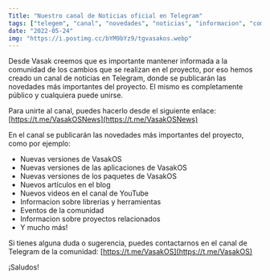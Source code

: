 ```yaml
---
Title: "Nuestro canal de Noticias oficial en Telegram"
tags: ["telegem", "canal", "novedades", "noticias", "informacion", "comunidad", "feed", "rss"]
date: "2022-05-24"
img: "https://i.postimg.cc/bYM9bYz9/tgvasakos.webp"
---
```


Desde Vasak creemos que es importante mantener informada a la comunidad de los cambios que se realizan en el proyecto, por eso hemos creado un canal de noticias en Telegram, donde se publicarán las novedades más importantes del proyecto. El mismo es completamente público y cualquiera puede unirse. 

Para unirte al canal, puedes hacerlo desde el siguiente enlace: [https://t.me/VasakOSNews](https://t.me/VasakOSNews)

En el canal se publicarán las novedades más importantes del proyecto, como por ejemplo:

- Nuevas versiones de VasakOS
- Nuevas versiones de las aplicaciones de VasakOS
- Nuevas versiones de los paquetes de VasakOS
- Nuevos artículos en el blog
- Nuevos videos en el canal de YouTube
- Informacion sobre librerias y herramientas
- Eventos de la comunidad
- Informacion sobre proyectos relacionados
- Y mucho más!

Si tienes alguna duda o sugerencia, puedes contactarnos en el canal de Telegram de la comunidad: [https://t.me/VasakOS](https://t.me/VasakOS)

¡Saludos!